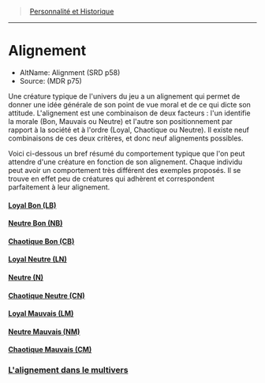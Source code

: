 ﻿---
!Items
Name: Alignement
AltName: Alignment (SRD p58)
Source: (MDR p75)
Id: alignment_hd.md#alignement
RootId: alignment_hd.md
ParentLink: personnality_background_hd.md#
ParentName: Personnalité et Historique
NameLevel: 1
Attributes: {}
AttributesDictionary: >+
  {}

Description: >+
  Une créature typique de l'univers du jeu a un alignement qui permet de donner une idée générale de son point de vue moral et de ce qui dicte son attitude. L'alignement est une combinaison de deux facteurs : l'un identifie la morale (Bon, Mauvais ou Neutre) et l'autre son positionnement par rapport à la société et à l'ordre (Loyal, Chaotique ou Neutre). Il existe neuf combinaisons de ces deux critères, et donc neuf alignements possibles.


  Voici ci-dessous un bref résumé du comportement typique que l'on peut attendre d'une créature en fonction de son alignement. Chaque individu peut avoir un comportement très différent des exemples proposés. Il se trouve en effet peu de créatures qui adhèrent et correspondent parfaitement à leur alignement.

---
>  [Personnalité et Historique](personnality_background_hd.md#)

---


# Alignement

- AltName: Alignment (SRD p58)
- Source: (MDR p75)

Une créature typique de l'univers du jeu a un alignement qui permet de donner une idée générale de son point de vue moral et de ce qui dicte son attitude. L'alignement est une combinaison de deux facteurs : l'un identifie la morale (Bon, Mauvais ou Neutre) et l'autre son positionnement par rapport à la société et à l'ordre (Loyal, Chaotique ou Neutre). Il existe neuf combinaisons de ces deux critères, et donc neuf alignements possibles.

Voici ci-dessous un bref résumé du comportement typique que l'on peut attendre d'une créature en fonction de son alignement. Chaque individu peut avoir un comportement très différent des exemples proposés. Il se trouve en effet peu de créatures qui adhèrent et correspondent parfaitement à leur alignement.



#### [Loyal Bon (LB)](hd_alignment_loyal_bon_lb.md)



#### [Neutre Bon (NB)](hd_alignment_neutre_bon_nb.md)



#### [Chaotique Bon (CB)](hd_alignment_chaotique_bon_cb.md)



#### [Loyal Neutre (LN)](hd_alignment_loyal_neutre_ln.md)



#### [Neutre (N)](hd_alignment_neutre_n.md)



#### [Chaotique Neutre (CN)](hd_alignment_chaotique_neutre_cn.md)



#### [Loyal Mauvais (LM)](hd_alignment_loyal_mauvais_lm.md)



#### [Neutre Mauvais (NM)](hd_alignment_neutre_mauvais_nm.md)



#### [Chaotique Mauvais (CM)](hd_alignment_chaotique_mauvais_cm.md)



### [L'alignement dans le multivers](hd_alignment_lalignement_dans_le_multivers.md)

